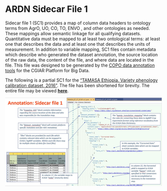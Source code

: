 # ARDN Sidecar File 1

Sidecar file 1 (SC1) provides a map of column data headers to ontology terms from AgrO, UO, CO, TO, ENVO , and other ontologies as needed. These mappings allow semantic linkage for all qualifying datasets. Quantitative data must be mapped to at least two ontological terms: at least one that describes the data and at least one that describes the units of measurement. In addition to variable mapping, SC1 files contain metadata which describe who generated the dataset annotation, the source location of the raw data, the content of the file, and where data are located in the file. This file was designed to be generated by the [COPO data annotation tools](https://copo-project.org/) for the CGIAR Platform for Big Data.

The following is a partial SC1 for the [“TAMASA Ethiopia. Variety phenology calibration dataset, 2016”](https://gardian.bigdata.cgiar.org/dataset.php?id=5cd88b72317da7f1ae0cf390#!/). The file has been shortened for brevity. The entire file may be viewed **[here](https://github.com/agmip/gardian_metadata/blob/master/TAMASA/tamasa-sc1.json)**.

![image](https://github.com/agmip/ARDN/raw/master/docs/images/SC1a.JPG)

